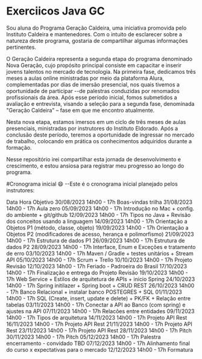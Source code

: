 # Exerciicos Java GC

Sou aluna do Programa Geração Caldeira, uma iniciativa promovida pelo Instituto Caldeira e  mantenedores. Com o intuito de esclarecer sobre a natureza deste programa, gostaria de compartilhar algumas informações pertinentes.

O Geração Caldeira representa a segunda etapa do programa denominado Nova Geração, cujo propósito principal consiste em capacitar e inserir jovens talentos no mercado de tecnologia. Na primeira fase, dedicamos três meses a aulas online ministradas por meio da plataforma Alura, complementadas por dias de imersão presencial, nos quais tivemos a oportunidade de participar --de palestras conduzidas por renomados profissionais da área. Após esse período inicial, fomos submetidos a avaliação e entrevista, visando a seleção para a segunda fase, denominada "Geração Caldeira" – fase em que me encontro atualmente.

Nesta nova etapa, estamos imersos em um ciclo de três meses de aulas presenciais, ministradas por instrutores do Instituto Eldorado. Após a conclusão deste período, teremos a oportunidade de ingressar no mercado de trabalho, colocando em prática os conhecimentos adquiridos durante a formação.

 Nesse repositório irei  compartilhar esta jornada de desenvolvimento e crescimento, e estou ansiosa para registrar meu progresso ao longo do programa.


#Cronograma inicial 😄
--Este é o cronograma inicial planejado pelos instrutores:

Data	Hora	Objetivo
30/08/2023	14h00 - 17h	Boas-vindas trilha
31/08/2023	14h00 - 17h	Aula zero
05/09/2023	14h00 - 17h	Introdução no Mac + config. do ambiente + git/github
12/09/2023	14h00 - 17h	Tipos no Java + Revisão dos conceitos usando a linguagem
14/09/2023	14h00 - 17h	Orientação a Objetos P1 (método, classe, objeto)
19/09/2023	14h00 - 17h	Orientação a Objetos P2 (modificadores de acesso, herança e polimorfismo)
21/09/2023	14h00 - 17h	Estrutura de dados P1
26/09/2023	14h00 - 17h	Estrutura de dados P2
28/09/2023	14h00 - 17h	Interface, Enum e Exceções e tratamento de erro
03/10/2023	14h00 - 17h	Maven / Gradle + testes unitários + Stream API
05/10/2023	14h00 - 17h	Scrum + Trello
10/10/2023	14h00 - 17h	Projeto Revisão
12/10/2023	14h00 - 17h	Feriado - Padroeira do Brasil
17/10/2023	14h00 - 17h	Finalização e entrega do Projeto Revisão
19/10/2023	14h00 - 17h	Web Service + Estilos de arquitetura de APIs + inicio Spring
24/10/2023	14h00 - 17h	Spring initilazer + Spring boot + CRUD REST
26/10/2023	14h00 - 17h	Banco Relacional + instalar banco POSTEGRES + SQL
01/11/2023	14h00 - 17h	SQL (Create, insert, update e delete) + PK/FK + Relação entre tabelas
03/11/2023	14h00 - 17h	Conectar a API ao Banco (com spring) e ajustes na API
07/11/2023	14h00 - 17h	Relacões entre entidades
09/11/2023	14h00 - 17h	Tipos de arquitetura
14/11/2023	14h00 - 17h	Projeto API Rest
16/11/2023	14h00 - 17h	Projeto API Rest
21/11/2023	14h00 - 17h	Projeto API Rest
23/11/2023	14h00 - 17h	Projeto API Rest
28/11/2023	14h00 - 17h	Pitch
30/11/2023	14h00 - 17h	Pitch
05/12/2023	14h00 - 17h	Palestra encerramento - convidado TBD
07/12/2023	14h00 - 17h	Alinhamento final do curso x expectativas para o mercado
12/12/2023	14h00 - 17h	Formatura
